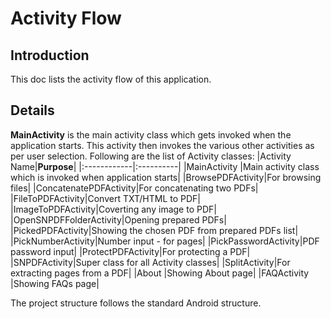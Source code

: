 # Activity Flow #

## Introduction ##

This doc lists the activity flow of this application.


## Details ##
**MainActivity** is the main activity class which gets invoked when the application starts.
This activity then invokes the various other activities as per user selection.
Following are the list of Activity classes:
|Activity Name|**Purpose**|
|:------------|:----------|
|MainActivity |Main activity class which is invoked when application starts|
|BrowsePDFActivity|For browsing files|
|ConcatenatePDFActivity|For concatenating two PDFs|
|FileToPDFActivity|Convert TXT/HTML to PDF|
|ImageToPDFActivity|Coverting any image to PDF|
|OpenSNPDFFolderActivity|Opening prepared PDFs|
|PickedPDFActivity|Showing the chosen PDF from prepared PDFs list|
|PickNumberActivity|Number input - for pages|
|PickPasswordActivity|PDF password input|
|ProtectPDFActivity|For protecting a PDF|
|SNPDFActivity|Super class for all Activity classes|
|SplitActivity|For extracting pages from a PDF|
|About        |Showing About page|
|FAQActivity  |Showing FAQs page|

The project structure follows the standard Android structure.